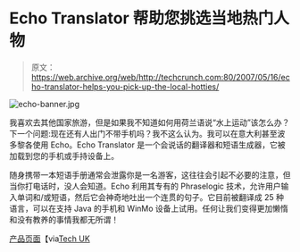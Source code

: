 # Echo Translator 帮助您挑选当地热门人物

> 原文：<https://web.archive.org/web/http://techcrunch.com:80/2007/05/16/echo-translator-helps-you-pick-up-the-local-hotties/>

![echo-banner.jpg](img/0f136690aafaa64edaba2a66f21a51f2.png)

我喜欢去其他国家旅游，但是如果我不知道如何用荷兰语说“水上运动”该怎么办？下一个问题:现在还有人出门不带手机吗？我不这么认为。我可以在意大利甚至波多黎各使用 Echo。Echo Translator 是一个会说话的翻译器和短语生成器，它被加载到您的手机或手持设备上。

随身携带一本短语手册通常会泄露你是一名游客，这往往会引起不必要的注意，但当你打电话时，没人会知道。Echo 利用其专有的 Phraselogic 技术，允许用户输入单词和/或短语，然后它会神奇地吐出一个连贯的句子。它目前被翻译成 25 种语言，可以在支持 Java 的手机和 WinMo 设备上试用。任何让我们变得更加懒惰和没有教养的事情我都无所谓！

[产品页面](https://web.archive.org/web/20160526212553/http://www.echotranslator.com/)【via[Tech UK](https://web.archive.org/web/20160526212553/http://www.tech.co.uk/gadgets/phones/mobile-phones/news/mobile-phone-software-speaks-25-languages?articleid=393468713)